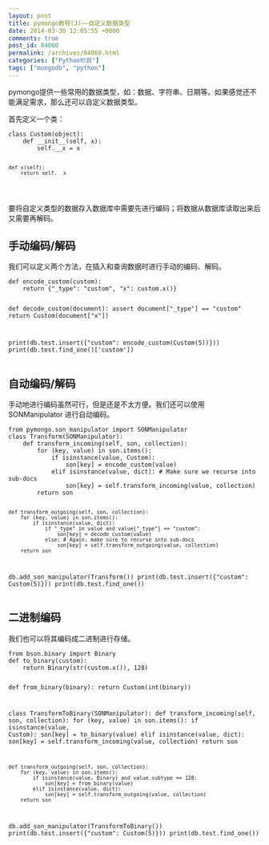 ```yaml
---
layout: post
title: pymongo教程(3)——自定义数据类型
date: 2014-03-30 12:05:55 +0000
comments: true
post_id: 84060
permalink: /archives/84060.html
categories: ["Python栏目"]
tags: ["mongodb", "python"]
---
```


<p>pymongo提供一些常用的数据类型，如：数据、字符串、日期等。如果感觉还不能满足需求，那么还可以自定义数据类型。</p>
<p>首先定义一个类：</p>
<pre><code>class Custom(object):
    def __init__(self, x):
        self.__x = x

    def x(self):
        return self.__x
</code></pre>
<p>要将自定义类型的数据存入数据库中需要先进行编码；将数据从数据库读取出来后又需要再解码。</p>
<h2>手动编码/解码</h2>
<p>我们可以定义两个方法，在插入和查询数据时进行手动的编码、解码。</p>
<pre><code>def encode_custom(custom):
    return {"_type": "custom", "x": custom.x()}

def decode_custom(document):
    assert document["_type"] == "custom"
    return Custom(document["x"])

print(db.test.insert({"custom": encode_custom(Custom(5))}))
print(db.test.find_one()['custom'])
</code></pre>
<h2>自动编码/解码</h2>
<p>手动地进行编码虽然可行，但是还是不太方便。我们还可以使用 SONManipulator 进行自动编码。</p>
<pre><code>from pymongo.son_manipulator import SONManipulator
class Transform(SONManipulator):
    def transform_incoming(self, son, collection):
        for (key, value) in son.items():
            if isinstance(value, Custom):
                son[key] = encode_custom(value)
            elif isinstance(value, dict): # Make sure we recurse into sub-docs
                son[key] = self.transform_incoming(value, collection)
        return son

    def transform_outgoing(self, son, collection):
        for (key, value) in son.items():
            if isinstance(value, dict):
                if "_type" in value and value["_type"] == "custom":
                    son[key] = decode_custom(value)
                else: # Again, make sure to recurse into sub-docs
                    son[key] = self.transform_outgoing(value, collection)
        return son

db.add_son_manipulator(Transform())
print(db.test.insert({"custom": Custom(5)}))
print(db.test.find_one())
</code></pre>
<h2>二进制编码</h2>
<p>我们也可以将其编码成二进制进行存储。</p>
<pre><code>from bson.binary import Binary
def to_binary(custom):
    return Binary(str(custom.x()), 128)

def from_binary(binary):
    return Custom(int(binary))

class TransformToBinary(SONManipulator):
    def transform_incoming(self, son, collection):
        for (key, value) in son.items():
            if isinstance(value, Custom):
                son[key] = to_binary(value)
            elif isinstance(value, dict):
                son[key] = self.transform_incoming(value, collection)
        return son

    def transform_outgoing(self, son, collection):
        for (key, value) in son.items():
            if isinstance(value, Binary) and value.subtype == 128:
                son[key] = from_binary(value)
            elif isinstance(value, dict):
                son[key] = self.transform_outgoing(value, collection)
        return son

db.add_son_manipulator(TransformToBinary())
print(db.test.insert({"custom": Custom(5)}))
print(db.test.find_one())
</code></pre>
